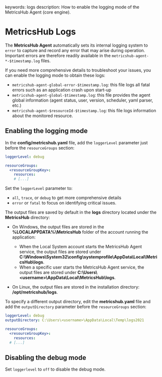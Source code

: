 keywords: logs
description: How to enable the logging mode of the MetricsHub Agent (core engine).

# MetricsHub Logs

<!-- MACRO{toc|fromDepth=1|toDepth=2|id=toc} -->

The **MetricsHub Agent** automatically sets its internal logging system to `error` to capture and record any error that may arise during operation. Important errors are therefore readily available in the `metricshub-agent-*-$timestamp.log` files.

If you need more comprehensive details to troubleshoot your issues, you can enable the logging mode to obtain these logs:

* `metricshub-agent-global-error-$timestamp.log`: this file logs all fatal errors such as an application crash upon start-up
* `metricshub-agent-global-$timestamp.log`: this file provides the agent global information (agent status, user, version, scheduler, yaml parser, etc.)
* `metricshub-agent-$resourceId-$timestamp.log`: this file logs information about the monitored resource.

## Enabling the logging mode

In the **config/metricshub.yaml** file, add the `loggerLevel` parameter just before the `resourceGroups` section:

```yaml
loggerLevel: debug

resourceGroups:
  <resourceGroupKey>:
    resources:
    # [...]
```

Set the `loggerLevel` parameter to:

* `all`, `trace`, or  `debug` to get more comprehensive details
* `error` or `fatal` to focus on identifying critical issues.

The output files are saved by default in the **logs** directory located under the **MetricsHub** directory:

* On Windows, the output files are stored in the **%LOCALAPPDATA%\MetricsHub** folder of the account running the application:
  * When the Local System account starts the MetricsHub Agent service, the output files are stored under **C:\Windows\System32\config\systemprofile\AppData\Local\MetricsHub\logs**.
  * When a specific user starts the MetricsHub Agent service, the output files are stored under **C:\Users\\<username\>\AppData\Local\MetricsHub\logs**.

* On Linux, the output files are stored in the installation directory: **/opt/metricshub/logs**.

To specify a different output directory, edit the **metricshub.yaml** file and add the `outputDirectory` parameter before the `resourceGroups` section:

```yaml
loggerLevel: debug
outputDirectory: C:\Users\<username>\AppData\Local\Temp\logs2021

resourceGroups:
  <resourceGroupKey>:
    resources:
  # [...]
```

## Disabling the debug mode

Set `loggerlevel` to `off` to disable the debug mode.